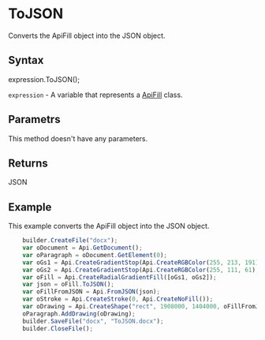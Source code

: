 # ToJSON

Converts the ApiFill object into the JSON object.

## Syntax

expression.ToJSON();

`expression` - A variable that represents a [ApiFill](../ApiFill.md) class.

## Parametrs

This method doesn't have any parameters.

## Returns

JSON

## Example

This example converts the ApiFill object into the JSON object.

```javascript
	builder.CreateFile("docx");
	var oDocument = Api.GetDocument();
	var oParagraph = oDocument.GetElement(0);
	var oGs1 = Api.CreateGradientStop(Api.CreateRGBColor(255, 213, 191), 0);
	var oGs2 = Api.CreateGradientStop(Api.CreateRGBColor(255, 111, 61), 100000);
	var oFill = Api.CreateRadialGradientFill([oGs1, oGs2]);
	var json = oFill.ToJSON();
	var oFillFromJSON = Api.FromJSON(json);
	var oStroke = Api.CreateStroke(0, Api.CreateNoFill());
	var oDrawing = Api.CreateShape("rect", 1908000, 1404000, oFillFromJSON, oStroke);
	oParagraph.AddDrawing(oDrawing);
	builder.SaveFile("docx", "ToJSON.docx");
	builder.CloseFile();
```